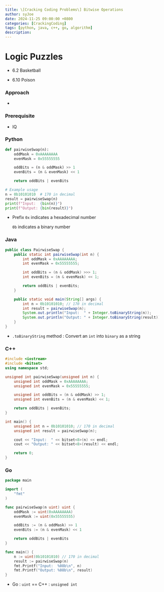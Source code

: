 ```yaml
---
title: \[Cracking Coding Problems\] Bitwise Operations
author: syJoe
date: 2024-11-25 09:00:00 +0800
categories: [CrackingCoding]
tags: [python, java, c++, go, algorithm]
description: 
---
```


# Logic Puzzles

- 6.2 Basketball

- 6.10 Poison

### Approach

- 

### Prerequisite

- IQ

### Python

```python
def pairwiseSwap(n):
    oddMask = 0xAAAAAAAA
    evenMask = 0x55555555

    oddBits = (n & oddMask) >> 1
    evenBits = (n & evenMask) << 1

    return oddBits | evenBits

# Example usage
n = 0b10101010  # 170 in decimal
result = pairwiseSwap(n)
print(f"Input:  {bin(n)}")
print(f"Output: {bin(result)}")
```

- Prefix `0x` indicates a hexadecimal number

    `0b` indicates a binary number

### Java

```java
public class PairwiseSwap {
    public static int pairwiseSwap(int n) {
        int oddMask = 0xAAAAAAAA;
        int evenMask = 0x55555555;

        int oddBits = (n & oddMask) >>> 1;
        int evenBits = (n & evenMask) << 1;

        return oddBits | evenBits;
    }

    public static void main(String[] args) {
        int n = 0b10101010; // 170 in decimal
        int result = pairwiseSwap(n);
        System.out.println("Input:  " + Integer.toBinaryString(n));
        System.out.println("Output: " + Integer.toBinaryString(result));
    }
}
```

- `.toBinaryString` method : Convert an `int` into `binary` as a string

### C++

```c++
#include <iostream>
#include <bitset>
using namespace std;

unsigned int pairwiseSwap(unsigned int n) {
    unsigned int oddMask = 0xAAAAAAAA;
    unsigned int evenMask = 0x55555555;

    unsigned int oddBits = (n & oddMask) >> 1;
    unsigned int evenBits = (n & evenMask) << 1;

    return oddBits | evenBits;
}

int main() {
    unsigned int n = 0b10101010; // 170 in decimal
    unsigned int result = pairwiseSwap(n);

    cout << "Input:  " << bitset<8>(n) << endl;
    cout << "Output: " << bitset<8>(result) << endl;

    return 0;
}
```

### Go

```go
package main

import (
	"fmt"
)

func pairwiseSwap(n uint) uint {
	oddMask := uint(0xAAAAAAAA)
	evenMask := uint(0x55555555)

	oddBits := (n & oddMask) >> 1
	evenBits := (n & evenMask) << 1

	return oddBits | evenBits
}

func main() {
	n := uint(0b10101010) // 170 in decimal
	result := pairwiseSwap(n)
	fmt.Printf("Input:  %08b\n", n)
	fmt.Printf("Output: %08b\n", result)
}
```

- Go : `uint` == C++ : `unsigned int`

